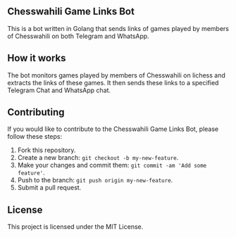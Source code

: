 ## Chesswahili Game Links Bot

This is a bot written in Golang that sends links of games played by members of Chesswahili on both Telegram and WhatsApp.

## How it works

The bot monitors games played by members of Chesswahili on lichess and extracts the links of these games. It then sends these links to a specified Telegram Chat and WhatsApp chat.



## Contributing

If you would like to contribute to the Chesswahili Game Links Bot, please follow these steps:

1. Fork this repository.
2. Create a new branch: `git checkout -b my-new-feature`.
3. Make your changes and commit them: `git commit -am 'Add some feature'`.
4. Push to the branch: `git push origin my-new-feature`.
5. Submit a pull request.

## License

This project is licensed under the MIT License.

